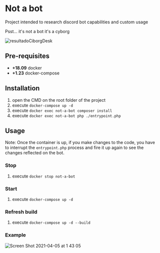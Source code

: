 # Not a bot
Project intended to research discord bot capabilities and custom usage

Psst... it's not a bot it's a cyborg

![resultadoCiborgDesk](https://user-images.githubusercontent.com/11744752/113503542-2cd6b180-94f8-11eb-8bcd-c5a85e241224.png)

## Pre-requisites
- **+18.09** docker
- **+1.23** docker-compose

## Installation
1. open the CMD on the root folder of the project
2. execute `docker-compose up -d`
3. execute `docker exec not-a-bot composer install`
4. execute `docker exec not-a-bot php ./entrypoint.php`

## Usage

Note: Once the container is up, if you make changes to the code, you have to interrupt the `entrypoint.php` process
and fire it up again to see the changes reflected on the bot.

### Stop
1. execute `docker stop not-a-bot`

### Start
1. execute `docker-compose up -d`

### Refresh build
1. execute `docker-compose up -d --build`

### Example

![Screen Shot 2021-04-05 at 1 43 05](https://user-images.githubusercontent.com/11744752/113545714-4d624280-95b0-11eb-9aff-2a8618ec3413.png)